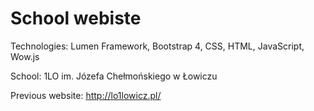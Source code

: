 # School webiste

Technologies: Lumen Framework, Bootstrap 4, CSS, HTML, JavaScript, Wow.js

School: 1LO im. Józefa Chełmońskiego w Łowiczu 

Previous website: http://lo1lowicz.pl/
